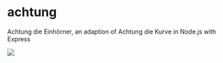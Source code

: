 # achtung
Achtung die Einhörner, an adaption of Achtung die Kurve in Node.js with Express

![](http://www.lolboom.net/wp-content/uploads/2014/10/No_idea_what_i_m_doing.jpg)
